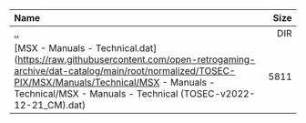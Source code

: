 |Name|Size|
|:---|---:|
|[..](../index.html)|DIR|
|[MSX - Manuals - Technical.dat](https://raw.githubusercontent.com/open-retrogaming-archive/dat-catalog/main/root/normalized/TOSEC-PIX/MSX/Manuals/Technical/MSX - Manuals - Technical/MSX - Manuals - Technical (TOSEC-v2022-12-21_CM).dat)|5811|
